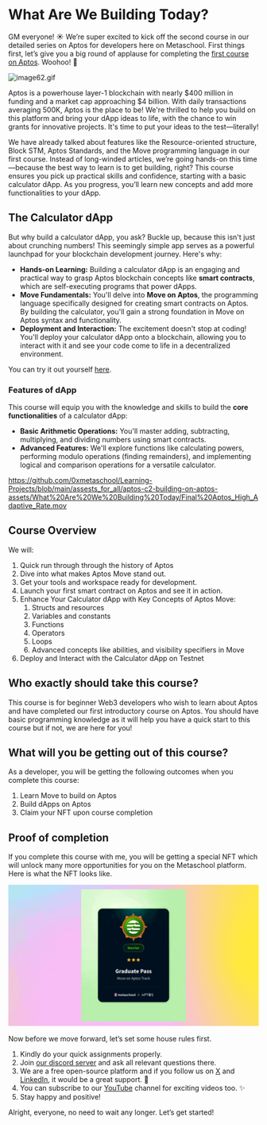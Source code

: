# What Are We Building Today?

GM everyone! ☀️ We’re super excited to kick off the second course in our detailed series on Aptos for developers here on Metaschool. First things first, let’s give you a big round of applause for completing the [first course on Aptos](https://metaschool.so/courses/introduction-to-aptos-chainn). Woohoo! 🎉

![image62.gif](https://github.com/0xmetaschool/Learning-Projects/blob/main/assests_for_all/aptos-c2-building-on-aptos-assets/What%20Are%20We%20Building%20Today/image62.gif?raw=true)

Aptos is a powerhouse layer-1 blockchain with nearly $400 million in funding and a market cap approaching $4 billion. With daily transactions averaging 500K, Aptos is the place to be! We're thrilled to help you build on this platform and bring your dApp ideas to life, with the chance to win grants for innovative projects. It's time to put your ideas to the test—literally!

We have already talked about features like the Resource-oriented structure, Block STM, Aptos Standards, and the Move programming language in our first course. Instead of long-winded articles, we’re going hands-on this time—because the best way to learn is to get building, right? This course ensures you pick up practical skills and confidence, starting with a basic calculator dApp. As you progress, you’ll learn new concepts and add more functionalities to your dApp.

## The Calculator dApp

But why build a calculator dApp, you ask? Buckle up, because this isn't just about crunching numbers! This seemingly simple app serves as a powerful launchpad for your blockchain development journey. Here's why:

- **Hands-on Learning:** Building a calculator dApp is an engaging and practical way to grasp Aptos blockchain concepts like **smart contracts**, which are self-executing programs that power dApps.
- **Move Fundamentals:** You'll delve into **Move on Aptos**, the programming language specifically designed for creating smart contracts on Aptos. By building the calculator, you'll gain a strong foundation in Move on Aptos syntax and functionality.
- **Deployment and Interaction:** The excitement doesn't stop at coding! You'll deploy your calculator dApp onto a blockchain, allowing you to interact with it and see your code come to life in a decentralized environment.

You can try it out yourself [here](https://calculator-d-app.vercel.app/).

### Features of dApp

This course will equip you with the knowledge and skills to build the **core functionalities** of a calculator dApp:

- **Basic Arithmetic Operations:** You'll master adding, subtracting, multiplying, and dividing numbers using smart contracts.
- **Advanced Features:** We'll explore functions like calculating powers, performing modulo operations (finding remainders), and implementing logical and comparison operations for a versatile calculator.


https://github.com/0xmetaschool/Learning-Projects/blob/main/assests_for_all/aptos-c2-building-on-aptos-assets/What%20Are%20We%20Building%20Today/Final%20Aptos_High_Adaptive_Rate.mov


## Course Overview

We will:

1. Quick run through through the history of Aptos
2. Dive into what makes Aptos Move stand out.
3. Get your tools and workspace ready for development.
4. Launch your first smart contract on Aptos and see it in action.
5. Enhance Your Calculator dApp with Key Concepts of Aptos Move:
    1. Structs and resources
    2. Variables and constants
    3. Functions
    4. Operators
    5. Loops
    6. Advanced concepts like abilities, and visibility specifiers in Move
6. Deploy and Interact with the Calculator dApp on Testnet

## Who exactly should take this course?

This course is for beginner Web3 developers who wish to learn about Aptos and have completed our first introductory course on Aptos. You should have basic programming knowledge as it will help you have a quick start to this course but if not, we are here for you!

## What will you be getting out of this course?

As a developer, you will be getting the following outcomes when you complete this course:

1. Learn Move to build on Aptos
2. Build dApps on Aptos
3. Claim your NFT upon course completion

## Proof of completion

If you complete this course with me, you will be getting a special NFT which will unlock many more opportunities for you on the Metaschool platform. Here is what the NFT looks like.

![image50.gif](https://github.com/0xmetaschool/Learning-Projects/blob/main/assests_for_all/aptos-c2-building-on-aptos-assets/What%20Are%20We%20Building%20Today/proof-of-completion-ezgif.com-optimize.gif?raw=true)

Now before we move forward, let’s set some house rules first.

1. Kindly do your quick assignments properly.
2. Join [our discord server](https://discord.gg/vbVMUwXWgc) and ask all relevant questions there.
3. We are a free open-source platform and if you follow us on [X](https://bit.ly/stacks-course) and [LinkedIn](https://bit.ly/stacks-course-linkedin), it would be a great support. 🫣
4. You can subscribe to our [YouTube](https://www.youtube.com/@0xmetaschool) channel for exciting videos too. ✨
5. Stay happy and positive!

Alright, everyone, no need to wait any longer. Let’s get started!
